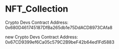 # NFT_Collection

Crypto Devs Contract Address: 0x680D461745187DfBa265db1e75DdACD8973CAfa8

new Crypto Devs Contract Address: 0x67CD9399ef6Ca05c579C2B9beF42b64ed1Fd5883